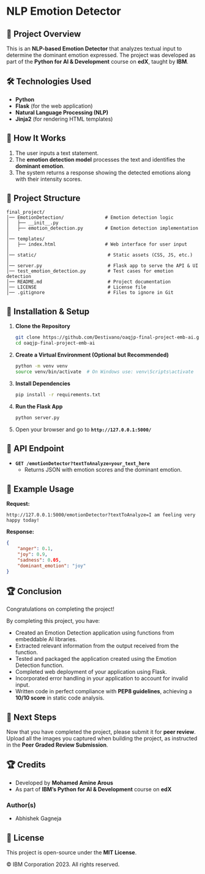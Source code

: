 # NLP Emotion Detector

## 📌 Project Overview
This is an **NLP-based Emotion Detector** that analyzes textual input to determine the dominant emotion expressed. The project was developed as part of the **Python for AI & Development** course on **edX**, taught by **IBM**.

## 🛠️ Technologies Used
- **Python**
- **Flask** (for the web application)
- **Natural Language Processing (NLP)**
- **Jinja2** (for rendering HTML templates)

## 🚀 How It Works
1. The user inputs a text statement.
2. The **emotion detection model** processes the text and identifies the **dominant emotion**.
3. The system returns a response showing the detected emotions along with their intensity scores.

## 📂 Project Structure
```
final_project/
│── EmotionDetection/               # Emotion detection logic
│   ├── __init__.py
│   ├── emotion_detection.py        # Emotion detection implementation
│
│── templates/
│   ├── index.html                  # Web interface for user input
│
│── static/                          # Static assets (CSS, JS, etc.)
│
│── server.py                        # Flask app to serve the API & UI
│── test_emotion_detection.py        # Test cases for emotion detection
│── README.md                        # Project documentation
│── LICENSE                          # License file
│── .gitignore                       # Files to ignore in Git
```

## 🔧 Installation & Setup
1. **Clone the Repository**
   ```bash
   git clone https://github.com/Destivano/oaqjp-final-project-emb-ai.git
   cd oaqjp-final-project-emb-ai
   ```
2. **Create a Virtual Environment (Optional but Recommended)**
   ```bash
   python -m venv venv
   source venv/bin/activate  # On Windows use: venv\Scripts\activate
   ```
3. **Install Dependencies**
   ```bash
   pip install -r requirements.txt
   ```
4. **Run the Flask App**
   ```bash
   python server.py
   ```
5. Open your browser and go to **`http://127.0.0.1:5000/`**

## 📌 API Endpoint
- **`GET /emotionDetector?textToAnalyze=your_text_here`**
  - Returns JSON with emotion scores and the dominant emotion.

## 📝 Example Usage
**Request:**
```
http://127.0.0.1:5000/emotionDetector?textToAnalyze=I am feeling very happy today!
```

**Response:**
```json
{
    "anger": 0.1,
    "joy": 0.9,
    "sadness": 0.05,
    "dominant_emotion": "joy"
}
```

## 🏆 Conclusion
Congratulations on completing the project!

By completing this project, you have:
- Created an Emotion Detection application using functions from embeddable AI libraries.
- Extracted relevant information from the output received from the function.
- Tested and packaged the application created using the Emotion Detection function.
- Completed web deployment of your application using Flask.
- Incorporated error handling in your application to account for invalid input.
- Written code in perfect compliance with **PEP8 guidelines**, achieving a **10/10 score** in static code analysis.

## 📌 Next Steps
Now that you have completed the project, please submit it for **peer review**.
Upload all the images you captured when building the project, as instructed in the **Peer Graded Review Submission**.

## 🏆 Credits
- Developed by **Mohamed Amine Arous**
- As part of **IBM’s Python for AI & Development** course on **edX**

### Author(s)
- Abhishek Gagneja

## 📜 License
This project is open-source under the **MIT License**.

© IBM Corporation 2023. All rights reserved.

